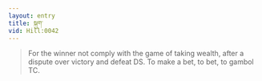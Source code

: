 ```yaml
---
layout: entry
title: སྐུག་
vid: Hill:0042
---
```

> For the winner not comply with the game of taking wealth, after a dispute over victory and defeat DS\. To make a bet, to bet, to gambol TC\.


